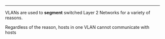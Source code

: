 
---
VLANs are used to **segment** switched Layer 2 Networks for a variety of reasons.

Regardless of the reason, hosts in one VLAN cannot communicate with hosts
